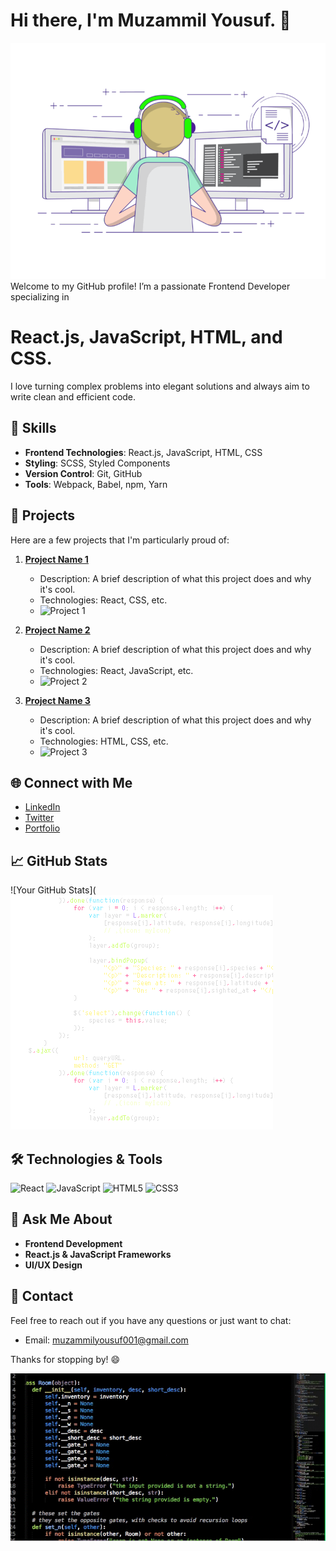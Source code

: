 # Hi there, I'm Muzammil Yousuf. 👋
![Header Image](https://github.com/muzammilyousuf/muzammilyousuf/blob/main/coding.gif)
Welcome to my GitHub profile! I’m a passionate Frontend Developer specializing in 
# React.js, JavaScript, HTML, and CSS. 

I love turning complex problems into elegant solutions and always aim to write clean and efficient code.


## 🚀 Skills

- **Frontend Technologies**: React.js, JavaScript, HTML, CSS
- **Styling**: SCSS, Styled Components
- **Version Control**: Git, GitHub
- **Tools**: Webpack, Babel, npm, Yarn

## 🌟 Projects

Here are a few projects that I'm particularly proud of:

1. **[Project Name 1](https://github.com/your-username/project1)**
   - Description: A brief description of what this project does and why it's cool.
   - Technologies: React, CSS, etc.
   - ![Project 1](https://media.giphy.com/media/26gsgYv12INcbzJt6/giphy.gif)

2. **[Project Name 2](https://github.com/your-username/project2)**
   - Description: A brief description of what this project does and why it's cool.
   - Technologies: React, JavaScript, etc.
   - ![Project 2](https://media.giphy.com/media/3o6ZsXzY2b7jptRpuU/giphy.gif)

3. **[Project Name 3](https://github.com/your-username/project3)**
   - Description: A brief description of what this project does and why it's cool.
   - Technologies: HTML, CSS, etc.
   - ![Project 3](https://media.giphy.com/media/3ohzdIuqJoo8QdP4cA/giphy.gif)

## 🌐 Connect with Me

- [LinkedIn](https://www.linkedin.com/in/muzammil-yousuf/)
- [Twitter](https://twitter.com/your-profile)
- [Portfolio](https://your-portfolio.com)

## 📈 GitHub Stats

![Your GitHub Stats](![Header Image](https://github.com/muzammilyousuf/muzammilyousuf/blob/main/programming.gif)

## 🛠️ Technologies & Tools

![React](https://img.shields.io/badge/-React-61DAFB?logo=react&logoColor=white&style=flat-square)
![JavaScript](https://img.shields.io/badge/-JavaScript-F7DF1E?logo=javascript&logoColor=black&style=flat-square)
![HTML5](https://img.shields.io/badge/-HTML5-E34F26?logo=html5&logoColor=white&style=flat-square)
![CSS3](https://img.shields.io/badge/-CSS3-1572B6?logo=css3&logoColor=white&style=flat-square)

## 💬 Ask Me About

- **Frontend Development**
- **React.js & JavaScript Frameworks**
- **UI/UX Design**

## 📧 Contact

Feel free to reach out if you have any questions or just want to chat:

- Email: [muzammilyousuf001@gmail.com](mailto:muzammilyousuf001@gmail.com)

Thanks for stopping by! 😄

![Footer Image](https://github.com/muzammilyousuf/muzammilyousuf/blob/main/computer-coding-gif-5.gif)
